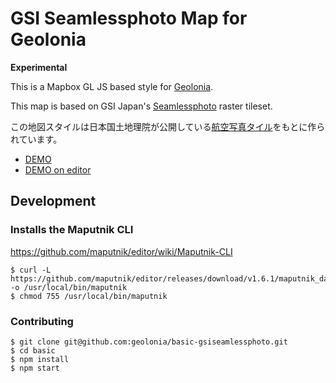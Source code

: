 # GSI Seamlessphoto Map for Geolonia

**Experimental**

This is a Mapbox GL JS based style for [Geolonia](https://geolonia.com/).

This map is based on GSI Japan's [Seamlessphoto](https://maps.gsi.go.jp/development/ichiran.html#seamlessphoto) raster tileset.

この地図スタイルは日本国土地理院が公開している[航空写真タイル](https://maps.gsi.go.jp/development/ichiran.html#seamlessphoto)をもとに作られています。

* [DEMO](https://geolonia.github.io/preview?style=geolonia/basic-gsiseamlessphoto)
* [DEMO on editor](https://editor.geolonia.com/?style=https://raw.githubusercontent.com/geolonia/basic-gsiseamlessphoto/master/style.json)

## Development

### Installs the Maputnik CLI

https://github.com/maputnik/editor/wiki/Maputnik-CLI

```
$ curl -L https://github.com/maputnik/editor/releases/download/v1.6.1/maputnik_darwin -o /usr/local/bin/maputnik
$ chmod 755 /usr/local/bin/maputnik
```

### Contributing

```
$ git clone git@github.com:geolonia/basic-gsiseamlessphoto.git
$ cd basic
$ npm install
$ npm start
```
